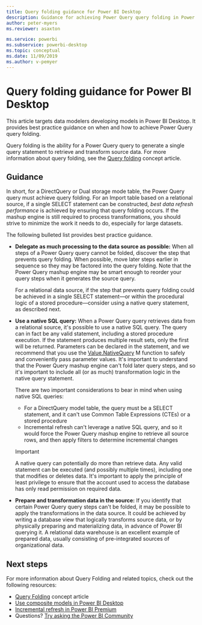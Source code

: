 ```yaml
---
title: Query folding guidance for Power BI Desktop
description: Guidance for achieving Power Query query folding in Power BI Desktop.
author: peter-myers
ms.reviewer: asaxton

ms.service: powerbi
ms.subservice: powerbi-desktop
ms.topic: conceptual
ms.date: 11/09/2019
ms.author: v-pemyer
---
```


# Query folding guidance for Power BI Desktop

This article targets data modelers developing models in Power BI Desktop. It provides best practice guidance on when and how to achieve Power Query  query folding.

Query folding is the ability for a Power Query query to generate a single query statement to retrieve and transform source data. For more information about query folding, see the [Query folding](/power-query/power-query-folding) concept article.

## Guidance

In short, for a DirectQuery or Dual storage mode table, the Power Query query must achieve query folding. For an Import table based on a relational source, if a single SELECT statement can be constructed, _best data refresh performance_ is achieved by ensuring that query folding occurs. If the mashup engine is still required to process transformations, you should strive to minimize the work it needs to do, especially for large datasets.

The following bulleted list provides best practice guidance.

- **Delegate as much processing to the data source as possible:** When all steps of a Power Query query cannot be folded, discover the step that prevents query folding. When possible, move later steps earlier in sequence so they may be factored into the query folding. Note that the Power Query mashup engine may be smart enough to reorder your query steps when it generates the source query.

    For a relational data source, if the step that prevents query folding could be achieved in a single SELECT statement—or within the procedural logic of a stored procedure—consider using a native query statement, as described next.

- **Use a native SQL query:** When a Power Query query retrieves data from a relational source, it's possible to use a native SQL query. The query can in fact be any valid statement, including a stored procedure execution. If the statement produces multiple result sets, only the first will be returned. Parameters can be declared in the statement, and we recommend that you use the [Value.NativeQuery](/powerquery-m/value-nativequery) M function to safely and conveniently pass parameter values. It's important to understand that the Power Query mashup engine can't fold later query steps, and so it's important to include all (or as much) transformation logic in the native query statement.

    There are two important considerations to bear in mind when using native SQL queries:

    - For a DirectQuery model table, the query must be a SELECT statement, and it can't use Common Table Expressions (CTEs) or a stored procedure
    - Incremental refresh can't leverage a native SQL query, and so it would force the Power Query mashup engine to retrieve all source rows, and then apply filters to determine incremental changes

    > [!IMPORTANT]
    > A native query can potentially do more than retrieve data. Any valid statement can be executed (and possibly multiple times), including one that modifies or deletes data. It's important to apply the principle of least privilege to ensure that the account used to access the database has only read permission on required data.

- **Prepare and transformation data in the source:** If you identify that certain Power Query query steps can't be folded, it may be possible to apply the transformations in the data source. It could be achieved by writing a database view that logically transforms source data, or by physically preparing and materializing data, in advance of Power BI querying it. A relational data warehouse is an excellent example of prepared data, usually consisting of pre-integrated sources of organizational data.

## Next steps

For more information about Query Folding and related topics, check out the following resources:

- [Query Folding](/power-query/power-query-folding) concept article
- [Use composite models in Power BI Desktop](../desktop-composite-models.md)
- [Incremental refresh in Power BI Premium](../service-premium-incremental-refresh.md)
- Questions? [Try asking the Power BI Community](https://community.powerbi.com/)
